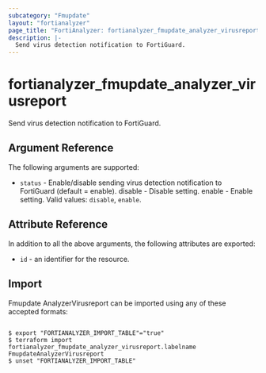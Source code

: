 ```yaml
---
subcategory: "Fmupdate"
layout: "fortianalyzer"
page_title: "FortiAnalyzer: fortianalyzer_fmupdate_analyzer_virusreport"
description: |-
  Send virus detection notification to FortiGuard.
---
```


# fortianalyzer_fmupdate_analyzer_virusreport
Send virus detection notification to FortiGuard.

## Argument Reference


The following arguments are supported:


* `status` - Enable/disable sending virus detection notification to FortiGuard (default = enable). disable - Disable setting. enable - Enable setting. Valid values: `disable`, `enable`.



## Attribute Reference

In addition to all the above arguments, the following attributes are exported:
* `id` - an identifier for the resource.

## Import

Fmupdate AnalyzerVirusreport can be imported using any of these accepted formats:
```

$ export "FORTIANALYZER_IMPORT_TABLE"="true"
$ terraform import fortianalyzer_fmupdate_analyzer_virusreport.labelname FmupdateAnalyzerVirusreport
$ unset "FORTIANALYZER_IMPORT_TABLE"
```

